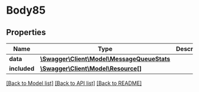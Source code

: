 # Body85

## Properties
Name | Type | Description | Notes
------------ | ------------- | ------------- | -------------
**data** | [**\Swagger\Client\Model\MessageQueueStats**](MessageQueueStats.md) |  | [optional] 
**included** | [**\Swagger\Client\Model\Resource[]**](Resource.md) |  | [optional] 

[[Back to Model list]](../../README.md#documentation-for-models) [[Back to API list]](../../README.md#documentation-for-api-endpoints) [[Back to README]](../../README.md)

